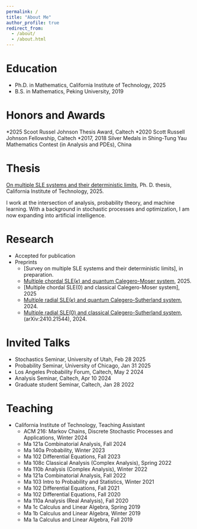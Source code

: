 ```yaml
---
permalink: /
title: "About Me"
author_profile: true
redirect_from: 
  - /about/
  - /about.html
---
```


Education
======
* Ph.D. in Mathematics, California Institute of Technology, 2025
* B.S. in Mathematics, Peking University, 2019

Honors and Awards
======
 *2025 Scoot Russel Johnson Thesis Award, Caltech
 *2020 Scott Russell Johnson Fellowship, Caltech
 *2017, 2018 Silver Medals in Shing-Tung Yau Mathematics Contest (in Analysis and PDEs), China
 

Thesis
======
[On multiple SLE systems and their deterministic limits](https://resolver.caltech.edu/CaltechTHESIS:05202025-052235420), Ph. D. thesis, California Institute of Technology, 2025.

I work at the intersection of analysis, probability theory, and machine learning. With a background in stochastic processes and optimization, I am now expanding into artificial intelligence.

Research
======
* Accepted for publication
* Preprints
  * [Survey on multiple SLE systems and their deterministic limits], in preparation.
  * [Multiple chordal SLE($\kappa$) and quantum Calegero-Moser system](https://arxiv.org/abs/2505.16093), 2025.
  * [Multiple chordal SLE(0) and classical Calegero-Moser system], 2025
  * [Multiple radial SLE($\kappa$) and quantum Calegero-Sutherland system](https://arxiv.org/abs/2505.14762), 2024.
  * [Multiple radial SLE(0) and classical Calegero-Sutherland system](https://arxiv.org/abs/2410.21544), (arXiv:2410.21544), 2024.

Invited Talks
======
* Stochastics Seminar, University of Utah, Feb 28 2025
* Probability Seminar, University of Chicago, Jan 31 2025
* Los Angeles Probability Forum, Caltech, May 2 2024
* Analysis Seminar, Caltech, Apr 10 2024
* Graduate student Seminar, Caltech, Jan 28 2022

Teaching
=======
* California Institute of Technology, Teaching Assistant
  * ACM 216: Markov Chains, Discrete Stochastic Processes and Applications, Winter 2024
  * Ma 121a Combinatorial Analysis, Fall 2024
  * Ma 140a Probability, Winter 2023
  * Ma 102 Differential Equations, Fall 2023
  * Ma 108c Classical Analysis (Complex Analysis), Spring 2022
  * Ma 110b Analysis (Complex Analysis), Winter 2022
  * Ma 121a Combinatorial Analysis, Fall 2022
  * Ma 103 Intro to Probability and Statistics, Winter 2021 
  * Ma 102 Differential Equations, Fall 2021
  * Ma 102 Differential Equations, Fall 2020
  * Ma 110a Analysis (Real Analysis), Fall 2020
  * Ma 1c Calculus and Linear Algebra, Spring 2019
  * Ma 1b Calculus and Linear Algebra, Winter 2019
  * Ma 1a Calculus and Linear Algebra, Fall 2019
